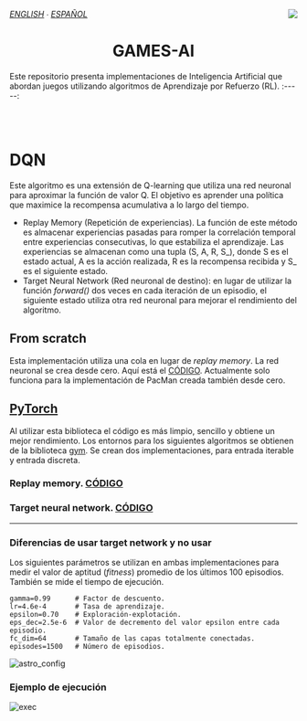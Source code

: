 *[ENGLISH](README.md) ∙ [ESPAÑOL](https://github.com/Danipiza/Games-AI/blob/main/README_ESP.md)* <img align="right" src="https://visitor-badge.laobi.icu/badge?page_id=danipiza.Games-AI" />

<h1 align="center"> GAMES-AI</h1>

Este repositorio presenta implementaciones de Inteligencia Artificial que abordan juegos utilizando algoritmos de Aprendizaje por Refuerzo (RL).
:-----:

<br>
<br>
<!-- 
# INDEX
1. [DQN](#dqn)
-->

# DQN 
Este algoritmo es una extensión de Q-learning que utiliza una red neuronal para aproximar la función de valor Q. El objetivo es aprender una política que maximice la recompensa acumulativa a lo largo del tiempo.
- Replay Memory (Repetición de experiencias). La función de este método es almacenar experiencias pasadas para romper la correlación temporal entre experiencias consecutivas, lo que estabiliza el aprendizaje. Las experiencias se almacenan como una tupla (S, A, R, S_), donde S es el estado actual, A es la acción realizada, R es la recompensa recibida y S_ es el siguiente estado.
- Target Neural Network (Red neuronal de destino): en lugar de utilizar la función _forward()_ dos veces en cada iteración de un episodio, el siguiente estado utiliza otra red neuronal para mejorar el rendimiento del algoritmo.


## From scratch 
Esta implementación utiliza una cola en lugar de _replay memory_. La red neuronal se crea desde cero. Aquí está el [CÓDIGO](https://github.com/Danipiza/Games-AI/blob/main/AI_Models/from_scratch/simple_dqn.py). Actualmente solo funciona para la implementación de PacMan creada también desde cero.

## [PyTorch](https://github.com/pytorch/pytorch) 
Al utilizar esta biblioteca el código es más limpio, sencillo y obtiene un mejor rendimiento. Los entornos para los siguientes algoritmos se obtienen de la biblioteca [gym](https://www.gymlibrary.dev/). Se crean dos implementaciones, para entrada iterable y entrada discreta.

### Replay memory. [CÓDIGO](https://github.com/Danipiza/Games-AI/blob/main/AI_Models/pytorch/simple_dqn.py)
### Target neural network. [CÓDIGO](https://github.com/Danipiza/Games-AI/blob/main/AI_Models/pytorch/dqn.py)

<hr>

### Diferencias de usar target network y no usar

Los siguientes parámetros se utilizan en ambas implementaciones para medir el valor de aptitud (_fitness_) promedio de los 
últimos 100 episodios. También se mide el tiempo de ejecución.
```
gamma=0.99      # Factor de descuento.
lr=4.6e-4       # Tasa de aprendizaje.
epsilon=0.70    # Exploración-explotación.
eps_dec=2.5e-6  # Valor de decremento del valor epsilon entre cada episodio.
fc_dim=64       # Tamaño de las capas totalmente conectadas.
episodes=1500   # Número de episodios.
```

![astro_config](https://github.com/Danipiza/Games-AI/tree/main/Games/Gym/LunarLander-v2/analysis/simple_vs_target_dq.webp)

### Ejemplo de ejecución

![exec](https://github.com/Danipiza/Games-AI/tree/main/Games/Gym/LunarLander-v2/executions/dqn_exec_exemple.gif)